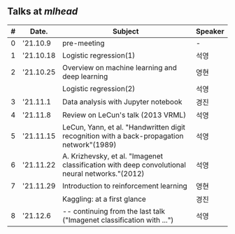 ## Talks at *mlhead*

|#  |Date.     |Subject                       | Speaker
|---|----------|------------------------------|---------
|0  |'21.10.9  |pre-meeting                   |-
|1  |'21.10.18 |Logistic regression(1)        |석영
|2  |'21.10.25 |Overview on machine learning and deep learning |영현
|   |          |Logistic regression(2)        |석영
|3  |'21.11.1  |Data analysis with Jupyter notebook |경진
|4  |'21.11.8  |Review on LeCun's talk (2013 VRML)  |석영
|5  |'21.11.15 |LeCun, Yann, et al. "Handwritten digit recognition with a back-propagation network"(1989)  |석영
|6  |'21.11.22 |A. Krizhevsky, et al. "Imagenet classification with deep convolutional neural networks."(2012)  |석영
|7  |'21.11.29 |Introduction to reinforcement learning |영현
|   |          |Kaggling: at a first glance   |경진
|8  |'21.12.6  | -- continuing from the last talk ("Imagenet classification with ...") |석영